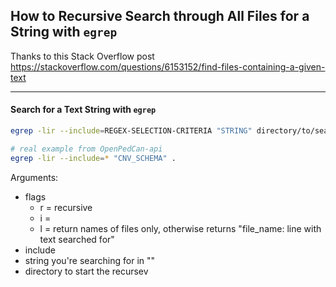 ## How to Recursive Search through All Files for a String with `egrep`

Thanks to this Stack Overflow post <https://stackoverflow.com/questions/6153152/find-files-containing-a-given-text>

---

#### Search for a Text String with `egrep`

```bash
egrep -lir --include=REGEX-SELECTION-CRITERIA "STRING" directory/to/search/

# real example from OpenPedCan-api
egrep -lir --include=* "CNV_SCHEMA" .
```

Arguments:
- flags
  - r = recursive
  - i = 
  - l = return names of files only, otherwise returns "file_name: line with text searched for"
- include
- string you're searching for in ""
- directory to start the recursev